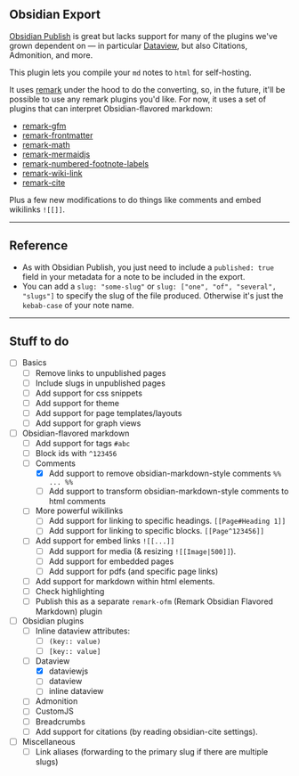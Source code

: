 ## Obsidian Export

[Obsidian Publish](https://obsidian.md/publish) is great but lacks support for many of the plugins we've grown dependent on — in particular [Dataview](https://github.com/blacksmithgu/obsidian-dataview), but also Citations, Admonition, and more.

This plugin lets you compile your `md` notes to `html` for self-hosting. 

It uses [remark](https://github.com/remarkjs/remark) under the hood to do the converting, so, in the future, it'll be possible to use any remark plugins you'd like. For now, it uses a set of plugins that can interpret Obsidian-flavored markdown:

- [remark-gfm](https://github.com/remarkjs/remark-gfm)
- [remark-frontmatter](https://github.com/remarkjs/remark-frontmatter)
- [remark-math](https://github.com/remarkjs/remark-math)
- [remark-mermaidjs](https://github.com/remcohaszing/remark-mermaidjs)
- [remark-numbered-footnote-labels](https://github.com/jackfletch/remark-numbered-footnote-labels)
- [remark-wiki-link](https://github.com/landakram/remark-wiki-link)
- [remark-cite](https://github.com/benrbray/remark-cite)

Plus a few new modifications to do things like comments and embed wikilinks `![[]]`.

---

## Reference

- As with Obsidian Publish, you just need to include a `published: true` field in your metadata for a note to be included in the export.
- You can add a `slug: "some-slug"` or `slug: ["one", "of", "several", "slugs"]` to specify the slug of the file produced. Otherwise it's just the `kebab-case` of your note name.

---

## Stuff to do

- [ ] Basics
	- [ ] Remove links to unpublished pages
	- [ ] Include slugs in unpublished pages
	- [ ] Add support for css snippets
	- [ ] Add support for theme
	- [ ] Add support for page templates/layouts
	- [ ] Add support for graph views
- [ ] Obsidian-flavored markdown
	- [ ] Add support for tags `#abc`
	- [ ] Block ids with `^123456`
	- [ ] Comments
		- [x] Add support to remove obsidian-markdown-style comments `%% ... %%`
		- [ ] Add support to transform obsidian-markdown-style comments to html comments
	- [ ] More powerful wikilinks
		- [ ] Add support for linking to specific headings. `[[Page#Heading 1]]`
		- [ ] Add support for linking to specific blocks. `[[Page^123456]]`
	- [ ] Add support for embed links `![[...]]`
		- [ ] Add support for media (& resizing `![[Image|500]]`).
		- [ ] Add support for embedded pages
		- [ ] Add support for pdfs (and specific page links)
	- [ ] Add support for markdown within html elements.
	- [ ] Check highlighting
	- [ ] Publish this as a separate `remark-ofm` (Remark Obsidian Flavored Markdown) plugin
- [ ] Obsidian plugins
	- [ ] Inline dataview attributes:
		- [ ] `(key:: value)`
		- [ ] `[key:: value]`
	- [ ] Dataview
		- [x] dataviewjs
		- [ ] dataview
		- [ ] inline dataview
	- [ ] Admonition
	- [ ] CustomJS
	- [ ] Breadcrumbs
	- [ ] Add support for citations (by reading obsidian-cite settings).
- [ ] Miscellaneous
	- [ ] Link aliases (forwarding to the primary slug if there are multiple slugs)
